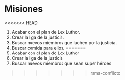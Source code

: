 # Misiones

<<<<<<< HEAD
1. Acabar con el plan de Lex Luthor.
2. Crear la liga de la justicia.
3. Buscar nuevos miembros que luchen por la justicia.
4. Buscar comida para ellos.
=======
1. Acabar con el plan de Lex Luthor
2. Crear la liga de la justicia
3. Buscar nuevos miembros que sean super héroes
>>>>>>> rama-conflicto
